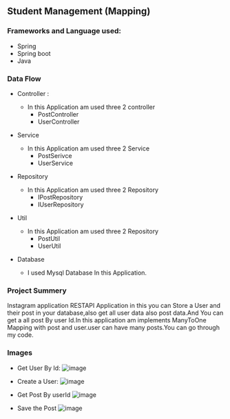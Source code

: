 ## Student Management (Mapping)
### Frameworks and Language used:
* Spring
* Spring boot
* Java

### Data Flow
* Controller : 
  * In this Application am used three 2 controller
    * PostController
    * UserController
  
* Service
  * In this Application am used three 2 Service
    * PostSerivce
    * UserService
 
* Repository
  * In this Application am used three 2 Repository
    * IPostRepository
    * IUserRepository
    
* Util
  * In this Application am used three 2 Repository
    * PostUtil
    * UserUtil
  
* Database
  * I used Mysql Database In this Application.


### Project Summery

Instagram application RESTAPI Application in this you can Store a User and their post in your database,also get all user data also post data.And You can get a all post By user Id.In this application am implements ManyToOne Mapping with post and user.user can have many posts.You can go through my code.


### Images 
  * Get User By Id:
![image](https://user-images.githubusercontent.com/98683881/222886562-3b349f39-9995-45fc-b0ac-bdcdcebffcb9.png)

  * Create a User:
![image](https://user-images.githubusercontent.com/98683881/222886659-953b8361-cd4c-4515-9282-fe3ff73a3aa1.png)

 * Get Post By userId
 ![image](https://user-images.githubusercontent.com/98683881/222886781-e311d125-5a1b-4cf0-8bfd-c32e7ac3b317.png)

 * Save the Post
 ![image](https://user-images.githubusercontent.com/98683881/222886978-346b7403-faf9-4122-a424-4840ad11fb61.png)



 
